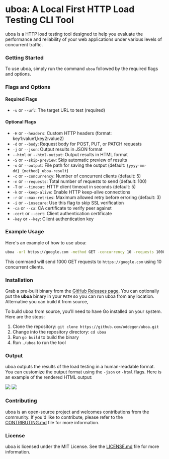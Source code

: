 **uboa: A Local First HTTP Load Testing CLI Tool**
=============================================

uboa is a HTTP load testing tool designed to help you evaluate the performance and reliability of your web applications under various levels of concurrent traffic.

### Getting Started

To use uboa, simply run the command `uboa` followed by the required flags and options.

### Flags and Options

#### Required Flags

* `-u` or `--url`: The target URL to test (required)

#### Optional Flags

* `-H` or `--headers`: Custom HTTP headers (format: key1:value1,key2:value2)
* `-d` or `--body`: Request body for POST, PUT, or PATCH requests
* `-j` or `--json`: Output results in JSON format
* `--html` or `--html-output`: Output results in HTML format
* `-S` or `--skip-preview`: Skip automatic preview of results
* `-o` or `--output`: File path for saving the output (default: `{yyyy-mm-dd}_{method}_uboa-result`)
* `-c` or `--concurrency`: Number of concurrent clients (default: 5)
* `-n` or `--requests`: Total number of requests to send (default: 100)
* `-T` or `--timeout`: HTTP client timeout in seconds (default: 5)
* `-k` or `--keep-alive`: Enable HTTP keep-alive connections
* `-r` or `--max-retries`: Maximum allowed retry before erroring (default: 3)
* `-i` or `--insecure`: Use this flag to skip SSL verification
* `-ca` or `--ca`: CA certificate to verify peer against
* `-cert` or `--cert`: Client authentication certificate
* `-key` or `--key`: Client authentication key

### Example Usage

Here's an example of how to use uboa:
```bash
uboa -url https://google.com -method GET -concurrency 10 -requests 1000
```
This command will send 1000 GET requests to `https://google.com` using 10 concurrent clients.

### Installation  
Grab a pre-built binary from the [GitHub Releases page](https://github.com/oddegen/uboa/releases). You can optionally put the **uboa** binary in your `PATH` so you can run uboa from any location. Alternative you can build it from source,

To build uboa from source, you'll need to have Go installed on your system. Here are the steps:

1. Clone the repository: `git clone https://github.com/oddegen/uboa.git`
2. Change into the repository directory: `cd uboa`
3. Run `go build` to build the binary
4. Run `./uboa` to run the tool

### Output

uboa outputs the results of the load testing in a human-readable format. You can customize the output format using the `-json` or `-html` flags.
Here is an example of the rendered HTML output:

<img src="https://imgur.com/3oyxpH5" />
<img src="https://imgur.com/T9Ak0N1" />

### Contributing

uboa is an open-source project and welcomes contributions from the community. If you'd like to contribute, please refer to the [CONTRIBUTING.md](CONTRIBUTING.md) file for more information.

### License

uboa is licensed under the MIT License. See the [LICENSE.md](LICENSE.md) file for more information.

